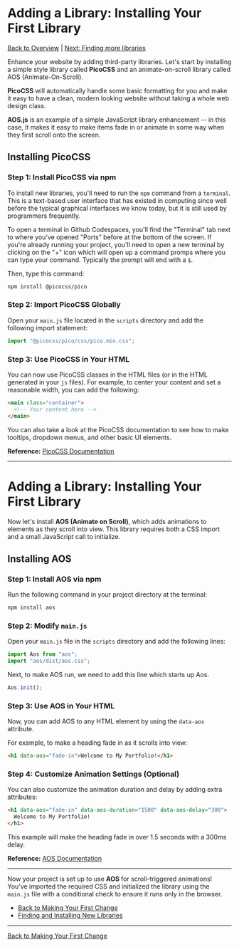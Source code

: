 # Adding a Library: Installing Your First Library

[Back to Overview](../README.md) | [Next: Finding more libraries](./4-more-libraries.md)

Enhance your website by adding third-party libraries. Let's start by installing a simple style library called **PicoCSS** and an animate-on-scroll library called AOS (Animate-On-Scroll).

**PicoCSS** will automatically handle some basic
formatting for you and make it easy to have a clean, modern looking website without taking a whole web design class.

**AOS.js** is an example of a simple JavaScript library enhancement -- in this case, it makes it easy to make items fade in or animate in some way when
they first scroll onto the screen.

## Installing PicoCSS

### Step 1: Install PicoCSS via npm

To install new libraries, you'll need to run the `npm` command from a `terminal`. This is a
text-based user interface that has existed in computing since well before the typical
graphical interfaces we know today, but it is still used by programmers frequently.

To open a terminal in Github Codespaces, you'll find the "Terminal" tab next to where
you've opened "Ports" before at the bottom of the screen. If you're already running your
project, you'll need to open a new terminal by clicking on the "+" icon which will open
up a command promps where you can type your command.
Typically the prompt will end with a `$`.

Then, type this command:

```sh
npm install @picocss/pico
```

### Step 2: Import PicoCSS Globally

Open your `main.js` file located in the `scripts` directory and add the following import statement:

```js
import "@picocss/pico/css/pico.min.css";
```

### Step 3: Use PicoCSS in Your HTML

You can now use PicoCSS classes in the HTML files (or in the HTML generated in your `js` files). For example, to center your content and set a reasonable width, you can add the following:

```html
<main class="container">
  <!-- Your content here -->
</main>
```

You can also take a look at the PicoCSS documentation to see how to make tooltips, dropdown menus, and other basic UI elements.

**Reference:** [PicoCSS Documentation](https://picocss.com/docs/container)

---

# Adding a Library: Installing Your First Library

Now let's install **AOS (Animate on Scroll)**, which adds animations to elements as they scroll into view. This library requires both a CSS import and a small JavaScript call to initialize.

## Installing AOS

### Step 1: Install AOS via npm

Run the following command in your project directory at the terminal:

```sh
npm install aos
```

### Step 2: Modify `main.js`

Open your `main.js` file in the `scripts` directory and add the following lines:

```js
import Aos from "aos";
import "aos/dist/aos.css";
```

Next, to make AOS run, we need to add this line which starts up Aos.

```js
Aos.init();
```


### Step 3: Use AOS in Your HTML

Now, you can add AOS to any HTML element by using the `data-aos` attribute.

For example, to make a heading fade in as it scrolls into view:

```html
<h1 data-aos="fade-in">Welcome to My Portfolio!</h1>
```

### Step 4: Customize Animation Settings (Optional)

You can also customize the animation duration and delay by adding extra attributes:

```html
<h1 data-aos="fade-in" data-aos-duration="1500" data-aos-delay="300">
  Welcome to My Portfolio!
</h1>
```

This example will make the heading fade in over 1.5 seconds with a 300ms delay.

**Reference:** [AOS Documentation](https://michalsnik.github.io/aos/)

---

Now your project is set up to use **AOS** for scroll-triggered animations! You’ve imported the required CSS and initialized the library using the `main.js` file with a conditional check to ensure it runs only in the browser.

- [Back to Making Your First Change](2-first-change.md)
- [Finding and Installing New Libraries](4-more-libraries.md)

---

[Back to Making Your First Change](2-first-change.md)
